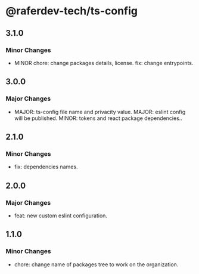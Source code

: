 # @raferdev-tech/ts-config

## 3.1.0

### Minor Changes

- MINOR chore: change packages details, license. fix: change entrypoints.

## 3.0.0

### Major Changes

- MAJOR: ts-config file name and privacity value. MAJOR: eslint config will be published. MINOR: tokens and react package dependencies..

## 2.1.0

### Minor Changes

- fix: dependencies names.

## 2.0.0

### Major Changes

- feat: new custom eslint configuration.

## 1.1.0

### Minor Changes

- chore: change name of packages tree to work on the organization.
